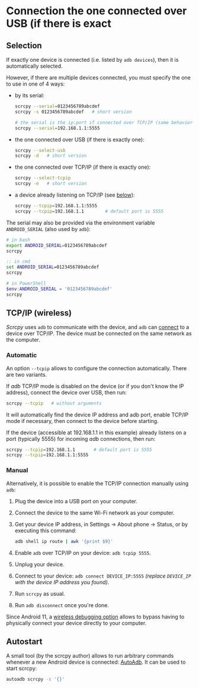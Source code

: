 # Connection the one connected over USB (if there is exact

## Selection

If exactly one device is connected (i.e. listed by `adb devices`), then it is
automatically selected.

However, if there are multiple devices connected, you must specify the one to
use in one of 4 ways:
 - by its serial:
   ```bash
   scrcpy --serial=0123456789abcdef
   scrcpy -s 0123456789abcdef   # short version

   # the serial is the ip:port if connected over TCP/IP (same behavior as adb)
   scrcpy --serial=192.168.1.1:5555
   ```
 - the one connected over USB (if there is exactly one):
   ```bash
   scrcpy --select-usb
   scrcpy -d   # short version
   ```
 - the one connected over TCP/IP (if there is exactly one):
   ```bash
   scrcpy --select-tcpip
   scrcpy -e   # short version
   ```
 - a device already listening on TCP/IP (see [below](#tcpip-wireless)):
   ```bash
   scrcpy --tcpip=192.168.1.1:5555
   scrcpy --tcpip=192.168.1.1        # default port is 5555
   ```

The serial may also be provided via the environment variable `ANDROID_SERIAL`
(also used by `adb`):

```bash
# in bash
export ANDROID_SERIAL=0123456789abcdef
scrcpy
```

```cmd
:: in cmd
set ANDROID_SERIAL=0123456789abcdef
scrcpy
```

```powershell
# in PowerShell
$env:ANDROID_SERIAL = '0123456789abcdef'
scrcpy
```


## TCP/IP (wireless)

_Scrcpy_ uses `adb` to communicate with the device, and `adb` can [connect] to a
device over TCP/IP. The device must be connected on the same network as the
computer.

[connect]: https://developer.android.com/studio/command-line/adb.html#wireless


### Automatic

An option `--tcpip` allows to configure the connection automatically. There are
two variants.

If _adb_ TCP/IP mode is disabled on the device (or if you don't know the IP
address), connect the device over USB, then run:

```bash
scrcpy --tcpip   # without arguments
```

It will automatically find the device IP address and adb port, enable TCP/IP
mode if necessary, then connect to the device before starting.

If the device (accessible at 192.168.1.1 in this example) already listens on a
port (typically 5555) for incoming _adb_ connections, then run:

```bash
scrcpy --tcpip=192.168.1.1       # default port is 5555
scrcpy --tcpip=192.168.1.1:5555
```


### Manual

Alternatively, it is possible to enable the TCP/IP connection manually using
`adb`:

1. Plug the device into a USB port on your computer.
2. Connect the device to the same Wi-Fi network as your computer.
3. Get your device IP address, in Settings → About phone → Status, or by
   executing this command:

    ```bash
    adb shell ip route | awk '{print $9}'
    ```

4. Enable `adb` over TCP/IP on your device: `adb tcpip 5555`.
5. Unplug your device.
6. Connect to your device: `adb connect DEVICE_IP:5555` _(replace `DEVICE_IP`
with the device IP address you found)_.
7. Run `scrcpy` as usual.
8. Run `adb disconnect` once you're done.

Since Android 11, a [wireless debugging option][adb-wireless] allows to bypass
having to physically connect your device directly to your computer.

[adb-wireless]: https://developer.android.com/studio/command-line/adb#wireless-android11-command-line


## Autostart

A small tool (by the scrcpy author) allows to run arbitrary commands whenever a
new Android device is connected: [AutoAdb]. It can be used to start scrcpy:

```bash
autoadb scrcpy -s '{}'
```

[AutoAdb]: https://github.com/rom1v/autoadb
